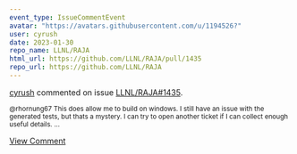 ```yaml
---
event_type: IssueCommentEvent
avatar: "https://avatars.githubusercontent.com/u/1194526?"
user: cyrush
date: 2023-01-30
repo_name: LLNL/RAJA
html_url: https://github.com/LLNL/RAJA/pull/1435
repo_url: https://github.com/LLNL/RAJA
---
```


<a href='https://github.com/cyrush' target='_blank'>cyrush</a> commented on issue <a href='https://github.com/LLNL/RAJA/pull/1435' target='_blank'>LLNL/RAJA#1435</a>.

<small>@rhornung67  This does allow me to build on windows. I still have an issue with the generated tests, but thats a mystery. I can try to open another ticket if I can collect enough useful details. ...</small>

<a href='https://github.com/LLNL/RAJA/pull/1435' target='_blank'>View Comment</a>